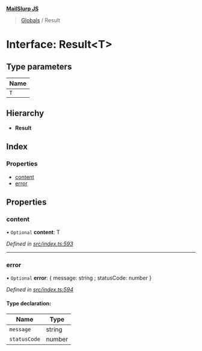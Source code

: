 **[MailSlurp JS](../README.md)**

> [Globals](../README.md) / Result

# Interface: Result\<T>

## Type parameters

Name |
------ |
`T` |

## Hierarchy

* **Result**

## Index

### Properties

* [content](result.md#content)
* [error](result.md#error)

## Properties

### content

• `Optional` **content**: T

*Defined in [src/index.ts:593](https://github.com/mailslurp/mailslurp-client/blob/cce5bf2/src/index.ts#L593)*

___

### error

• `Optional` **error**: { message: string ; statusCode: number  }

*Defined in [src/index.ts:594](https://github.com/mailslurp/mailslurp-client/blob/cce5bf2/src/index.ts#L594)*

#### Type declaration:

Name | Type |
------ | ------ |
`message` | string |
`statusCode` | number |
